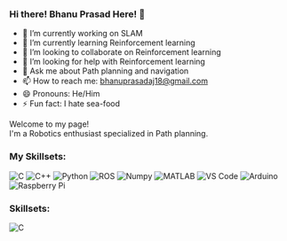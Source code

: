 ### Hi there! Bhanu Prasad Here! 👋

- 🔭 I’m currently working on SLAM
- 🌱 I’m currently learning Reinforcement learning
- 👯 I’m looking to collaborate on Reinforcement learning
- 🤔 I’m looking for help with Reinforcement learning
- 💬 Ask me about Path planning and navigation
- 📫 How to reach me: bhanuprasadaj18@gmail.com
- 😄 Pronouns: He/Him
- ⚡ Fun fact: I hate sea-food

<p>Welcome to my page! </br> I'm a Robotics enthusiast specialized in Path planning. </p>
<h3>My Skillsets:</h3>
<p>

<img alt="C" src="https://img.shields.io/badge/C-%23A8B9CC?logo=C&logoColor=white&logoSize=auto"> <!-- height="30" width="50"> -->
<img alt="C++" src="https://img.shields.io/badge/C%2B%2B-%2300599C?logo=C%2B%2B&logoColor=white&logoSize=auto"> <!-- height="30" width="70"> -->
<img alt="Python" src="https://img.shields.io/badge/python-%233776AB?logo=python&logoColor=yellow&logoSize=auto"> <!-- height="30" width="70"/> -->
<img alt="ROS" src="https://img.shields.io/badge/ROS-%2322314E?logo=ROS&logoColor=black&logoSize=auto&labelColor=white"> <!-- height="30" width="70">  -->
<img alt="Numpy" src="https://img.shields.io/badge/Numpy-blue?logo=numpy&logoColor=yellow&logoSize=auto"> <!-- height="30" width="70"/> -->
<img alt="MATLAB" src="https://img.shields.io/badge/MATLAB-blue?logoSize=auto"> <!-- height="30" width="70"> -->
<img alt="VS Code" src="https://img.shields.io/badge/VS_Code-white?logo=Visual%20Studio%20Code&logoColor=%23007ACC&logoSize=auto"> <!-- height="30" width="90"> -->
<img alt="Arduino" src="https://img.shields.io/badge/Arduino-%2300878F?logo=Arduino&logoColor=White&labelColor=%2300878F&color=white">
<img alt="Raspberry Pi" src="https://img.shields.io/badge/RaspberryPi-%23A22846?logo=RaspberryPi&logoColor=green&labelColor=%23A22846">

</p>

<h3>Skillsets:</h3>
<p>

<img alt="C" src="https://img.shields.io/badge/C-%23A8B9CC?logoColor=green">
